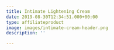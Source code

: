```yaml
---
title: Intimate Lightening Cream
date: 2019-08-30T12:34:51.000+00:00
type: affiliateproduct
image: images/intimate-cream-header.png
description: ''

---
```

